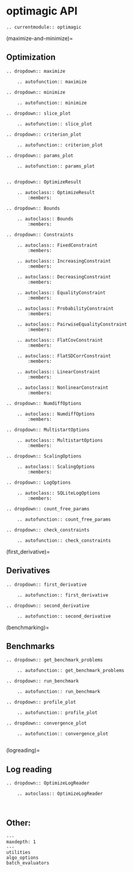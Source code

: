 # optimagic API

```{eval-rst}
.. currentmodule:: optimagic
```

(maximize-and-minimize)=

## Optimization

```{eval-rst}
.. dropdown:: maximize

    .. autofunction:: maximize
```

```{eval-rst}
.. dropdown:: minimize

    .. autofunction:: minimize

```

```{eval-rst}
.. dropdown:: slice_plot

    .. autofunction:: slice_plot

```

```{eval-rst}
.. dropdown:: criterion_plot

    .. autofunction:: criterion_plot

```

```{eval-rst}
.. dropdown:: params_plot

    .. autofunction:: params_plot


```

```{eval-rst}
.. dropdown:: OptimizeResult

    .. autoclass:: OptimizeResult
        :members:

```

```{eval-rst}
.. dropdown:: Bounds

    .. autoclass:: Bounds
        :members:

```

```{eval-rst}
.. dropdown:: Constraints

    .. autoclass:: FixedConstraint
        :members:

    .. autoclass:: IncreasingConstraint
        :members:

    .. autoclass:: DecreasingConstraint
        :members:

    .. autoclass:: EqualityConstraint
        :members:

    .. autoclass:: ProbabilityConstraint
        :members:

    .. autoclass:: PairwiseEqualityConstraint
        :members:

    .. autoclass:: FlatCovConstraint
        :members:

    .. autoclass:: FlatSDCorrConstraint
        :members:

    .. autoclass:: LinearConstraint
        :members:

    .. autoclass:: NonlinearConstraint
        :members:

```

```{eval-rst}
.. dropdown:: NumdiffOptions

    .. autoclass:: NumdiffOptions
        :members:

```

```{eval-rst}
.. dropdown:: MultistartOptions

    .. autoclass:: MultistartOptions
        :members:

```

```{eval-rst}
.. dropdown:: ScalingOptions

    .. autoclass:: ScalingOptions
        :members:

```

```{eval-rst}
.. dropdown:: LogOptions

    .. autoclass:: SQLiteLogOptions
        :members:

```

```{eval-rst}
.. dropdown:: count_free_params

    .. autofunction:: count_free_params

```

```{eval-rst}
.. dropdown:: check_constraints

    .. autofunction:: check_constraints

```

(first_derivative)=

## Derivatives

```{eval-rst}
.. dropdown:: first_derivative

    .. autofunction:: first_derivative

```

```{eval-rst}
.. dropdown:: second_derivative

    .. autofunction:: second_derivative

```

(benchmarking)=

## Benchmarks

```{eval-rst}
.. dropdown:: get_benchmark_problems

    .. autofunction:: get_benchmark_problems
```

```{eval-rst}
.. dropdown:: run_benchmark

    .. autofunction:: run_benchmark
```

```{eval-rst}
.. dropdown:: profile_plot

    .. autofunction:: profile_plot
```

```{eval-rst}
.. dropdown:: convergence_plot

    .. autofunction:: convergence_plot


```

(logreading)=

## Log reading

```{eval-rst}
.. dropdown:: OptimizeLogReader

    .. autoclass:: OptimizeLogReader



```

## Other:

```{toctree}
---
maxdepth: 1
---
utilities
algo_options
batch_evaluators
```
